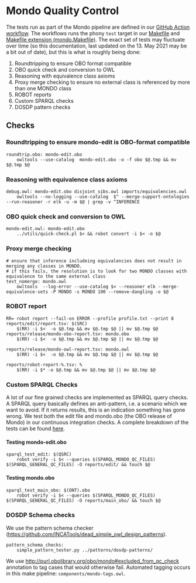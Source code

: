 # Mondo Quality Control

The tests run as part of the Mondo pipeline are defined in our [GitHub Action workflow](https://github.com/monarch-initiative/mondo/blob/master/.github/workflows/main.yaml). The workflows runs the phony `test` target in our [Makefile](https://github.com/monarch-initiative/mondo/blob/master/src/ontology/Makefile) and [Makefile extension (mondo.Makefile)](https://github.com/monarch-initiative/mondo/blob/master/src/ontology/Makefile). The exact set of tests may fluctuate over time (so this documentation, last updated on the 13. May 2021 may be a bit out of date), but this is what is roughly being done: 

1. Roundtripping to ensure OBO format compatible
1. OBO quick check and conversion to OWL
1. Reasoning with equivalence class axioms
1. Proxy merge checking to ensure no external class is referenced by more than one MONDO class
1. ROBOT reports
1. Custom SPARQL checks
1. DOSDP pattern checks

## Checks

### Roundtripping to ensure mondo-edit is OBO-format compatible
```
roundtrip.obo: mondo-edit.obo
	owltools --use-catalog  mondo-edit.obo -o -f obo $@.tmp && mv $@.tmp $@
```

### Reasoning with equivalence class axioms
```
debug.owl: mondo-edit.obo disjoint_sibs.owl imports/equivalencies.owl
	owltools --no-logging --use-catalog  $^ --merge-support-ontologies --run-reasoner -r elk -u -m $@ | grep -v ^INFERENCE
```
### OBO quick check and conversion to OWL

```
mondo-edit.owl: mondo-edit.obo
	../utils/quick-check.pl $< && robot convert -i $< -o $@
```

### Proxy merge checking

```
# ensure that inference includeing equivalencies does not result in merging any classes in MONDO.
# if this fails, the resolution is to look for two MONDO classes with equivalence to the same external class
test_nomerge: mondo.owl
	owltools  --log-error --use-catalog $< --reasoner elk --merge-equivalence-sets -P MONDO -s MONDO 100 --remove-dangling -o $@
```
### ROBOT report

```
RR= robot report --fail-on ERROR --profile profile.txt --print 8
reports/edit/report.tsv: $(SRC)
	$(RR) -i $<  -o $@.tmp && mv $@.tmp $@ || mv $@.tmp $@
reports/release/mondo-obo-report.tsv: mondo.obo
	$(RR) -i $<  -o $@.tmp && mv $@.tmp $@ || mv $@.tmp $@

reports/release/mondo-owl-report.tsv: mondo.owl
	$(RR) -i $<  -o $@.tmp && mv $@.tmp $@ || mv $@.tmp $@

reports/robot-report-%.tsv: %
	$(RR) -i $* -o $@.tmp && mv $@.tmp $@ || mv $@.tmp $@
```

### Custom SPARQL Checks

A lot of our fine grained checks are implemented as SPARQL query checks. A SPARQL query basically defines an anti-pattern, i.e. a scenario which we want to avoid. If it returns results, this is an indication something has gone wrong. We test both the edit file and mondo.obo (the OBO release of Mondo) in our continuous integration checks. A complete breakdown of the tests can be found [here](quality-control-tests.md).

#### Testing mondo-edit.obo

```
sparql_test_edit: $(QSRC)
	robot verify -i $< --queries $(SPARQL_MONDO_QC_FILES) $(SPARQL_GENERAL_QC_FILES) -O reports/edit/ && touch $@
```

#### Testing mondo.obo

```
sparql_test_main_obo: $(ONT).obo
	robot verify -i $< --queries $(SPARQL_MONDO_QC_FILES) $(SPARQL_GENERAL_QC_FILES) -O reports/main_obo/ && touch $@
```

### DOSDP Schema checks

We use the pattern schema checker (https://github.com/INCATools/dead_simple_owl_design_patterns).

```
pattern_schema_checks:
	simple_pattern_tester.py ../patterns/dosdp-patterns/
```

We use http://purl.obolibrary.org/obo/mondo#excluded_from_qc_check annotation to tag cases that would otherwise fail. Automated tagging occurs in this make pipeline: `components/mondo-tags.owl`.
